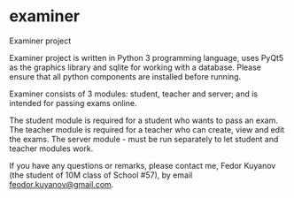 # examiner
Examiner project

Examiner project is written in Python 3 programming language, uses PyQt5 as the graphics library and sqlite for working with a database. Please ensure that all python components are installed before running.

Examiner consists of 3 modules: student, teacher and server; and is intended for passing exams online.

The student module is required for a student who wants to pass an exam.
The teacher module is required for a teacher who can create, view and edit the exams.
The server module - must be run separately to let student and teacher modules work.

If you have any questions or remarks, please contact me, Fedor Kuyanov (the student of 10M class of School #57), by email feodor.kuyanov@gmail.com.

